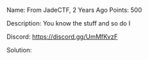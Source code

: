 Name:  From JadeCTF, 2 Years Ago 
Points: 500 

Description:
You know the stuff and so do I

Discord: https://discord.gg/UmMfKvzF 

Solution:
